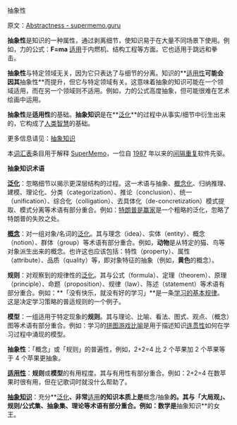 抽象性

原文：[Abstractness - supermemo.guru](https://supermemo.guru/wiki/Abstractness)

**抽象性**是知识的一种属性，通过剥离细节，使知识易于在大量不同场景下使用。例如，力的公式：**F=ma** [适用](https://supermemo.guru/wiki/Applicability)于内燃机、结构工程等方面。它也适用于跳远和拳击。 

**抽象性**与特定领域无关，因为它只表达了与细节的分离。知识的**[适用性](https://supermemo.guru/wiki/Applicability)**可能会因其**抽象性**而提升，但它与特定领域有关。这意味着抽象的知识可能在一个领域适用，而在另一个领域则不适用。例如，力的公式高度抽象，但可能很难在艺术绘画中运用。

**抽象性**是**适用性**的基础。**抽象知识**是在**[泛化](https://supermemo.guru/wiki/Generalization)**的过程中从事实/细节中衍生出来的，它构成了[人类智慧](https://supermemo.guru/wiki/Human_intelligence)的基础。

更多信息请见：[抽象知识](https://supermemo.guru/wiki/Abstract_knowledge)

本[词汇表](https://supermemo.guru/wiki/Glossary)条目用于解释 [SuperMemo](https://supermemo.guru/wiki/SuperMemo_Guru)，一位自 [1987](https://supermemo.guru/wiki/History_of_spaced_repetition_(print)) 年以来的[间隔重复](https://supermemo.guru/wiki/Spaced_repetition)软件先驱。

**抽象知识术语**

**[泛化](https://supermemo.guru/wiki/Generalization)**：忽略细节以揭示更深层结构的过程。这一术语与抽象、[概念化](https://supermemo.guru/wiki/Conceptualization)、归纳推理、建模、理论化、分类（categorization）、推论（conclusion）、统一（unification）、综合化（colligation）、去具体化（de-concretization）模式提取、模式分离等术语有部分重合。例如：[特朗普是赢家](https://supermemo.guru/wiki/Donald_Trump)是一个粗略的泛化，忽略了特朗普的失败之处。

**[概念](https://supermemo.guru/wiki/Concept)**：对一组对象/名词的[泛化](https://supermemo.guru/wiki/Generalization)。其与理念（idea）、实体（entity）、概念（notion）、群体（group）等术语有部分重合。例如，**动物**是从特定的猫、鸟等对象派生出来的概念。也许这也应该包括：特性（property）、属性（attribute）、品质（quality）等，即对象特征的抽象（例如，**黄色**的概念）。

**规则**：对观察到的规律性的[泛化](https://supermemo.guru/wiki/Generalization)。其与公式（formula）、定理（theorem）、原理（principle）、命题（proposition）、规律（law）、陈述（statement）等术语有部分重合。例如：**「没有快乐，就没有好的学习」**是一条[学习的基本规律](https://supermemo.guru/wiki/Fundamental_law_of_learning)。这是决定学习策略的普适规则的一个例子。

**模型**：一组适用于特定现象的**规则**。其与理论、比喻、看法、图式、观点、（概念）图等术语有部分重合。例如：学习的[拼图游戏比喻](https://supermemo.guru/wiki/Jigsaw_puzzle_metaphor)是用于描述知识[连贯性](https://supermemo.guru/wiki/Coherence)如何在学习过程中涌现的模型。

**抽象性**：「概念」或「规则」的普遍性，例如，2+2=4 比 2 个苹果加 2 个苹果等于 4 个苹果更抽象。

**[适用性](https://supermemo.guru/wiki/Applicability)**：**规则**或**模型**的有用程度。其与有用性有部分重合。例如：2+2=4 在数苹果时很有用，但在记歌词时就没什么帮助了。

**[抽象知识](https://supermemo.guru/wiki/Abstract_knowledge)**：充分**[泛化](https://supermemo.guru/wiki/Generalization)**、非常**[适用](https://supermemo.guru/wiki/Applicability)**的知识本质上是**概念/抽象**的。其与「大局观」、**规则/公式**集、抽象集、理论等术语有部分重合。例如：数学是**抽象知识**的女王。